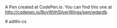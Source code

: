 A Pen created at CodePen.io. You can find this one at http://codepen.io/BoyWithSilverWings/pen/wdardb.

 #   a d i t h i - c s  
 